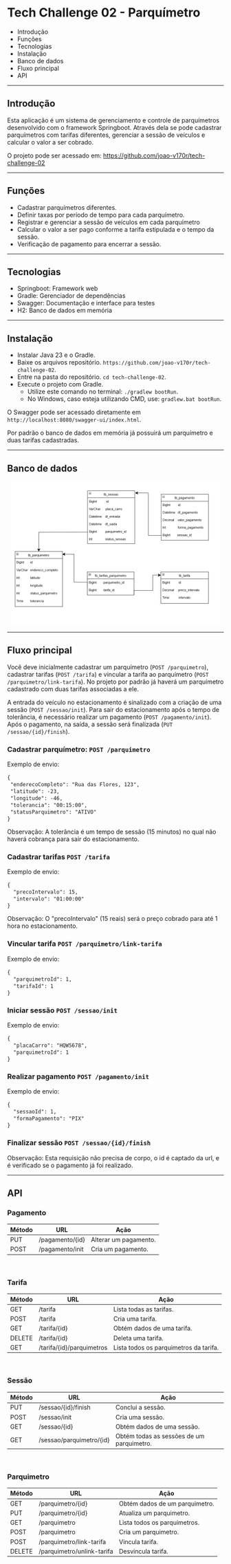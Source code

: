 # Tech Challenge 02 - Parquímetro

- Introdução
- Funções
- Tecnologias
- Instalação
- Banco de dados
- Fluxo principal
- API


***

## Introdução

Esta aplicação é um sistema de gerenciamento e controle de parquímetros desenvolvido com o framework Springboot. Através dela se pode cadastrar parquímetros com tarifas diferentes, gerenciar a sessão de veículos e calcular o valor a ser cobrado. 

O projeto pode ser acessado em: https://github.com/joao-v170r/tech-challenge-02

***

## Funções

* Cadastrar parquímetros diferentes.
* Definir taxas por período de tempo para cada parquímetro. 
* Registrar e gerenciar a sessão de veículos em cada parquímetro
* Calcular o valor a ser pago conforme a tarifa estipulada e o tempo da sessão.
* Verificação de pagamento para encerrar a sessão.

***

## Tecnologias

* Springboot: Framework web
* Gradle: Gerenciador de dependências
* Swagger: Documentação e interface para testes
* H2: Banco de dados em memória

***

## Instalação

* Instalar Java 23 e o Gradle. 
* Baixe os arquivos repositório. `https://github.com/joao-v170r/tech-challenge-02`.
* Entre na pasta do repositório. `cd tech-challenge-02`.
* Execute o projeto com Gradle.
  * Utilize este comando no terminal: `./gradlew bootRun`.
  * No Windows, caso esteja utilizando CMD, use: `gradlew.bat bootRun`.
 
O Swagger pode ser acessado diretamente em `http://localhost:8080/swagger-ui/index.html`. 

Por padrão o banco de dados em memória já possuirá um parquímetro e duas tarifas cadastradas.

***

## Banco de dados


<div align="center">
    <img src="src/main/resources/img/db.png" width="486px" height="334px">
</div>

***

## Fluxo principal

Você deve inicialmente cadastrar um parquímetro (`POST /parquimetro`), cadastrar tarifas (`POST /tarifa`) e vincular a tarifa ao parquímetro (`POST /parquimetro/link-tarifa`). No projeto por padrão já haverá um parquímetro cadastrado com duas tarifas associadas a ele. 

A entrada do veículo no estacionamento é sinalizado com a criação de uma sessão (`POST /sessao/init`). Para sair do estacionamento após o tempo de tolerância, é necessário realizar um pagamento (`POST /pagamento/init`). Após o pagamento, na saída, a sessão será finalizada (`PUT /sessao/{id}/finish`). 

### Cadastrar parquímetro: `POST /parquimetro`
Exemplo de envio:
  ```
{
   "enderecoCompleto": "Rua das Flores, 123",
   "latitude": -23,
   "longitude": -46,
   "tolerancia": "00:15:00",
   "statusParquimetro": "ATIVO"
}
  ```
Observação: A tolerância é um tempo de sessão (15 minutos) no qual não haverá cobrança para sair do estacionamento.

### Cadastrar tarifas  `POST /tarifa`
Exemplo de envio:
```
{
  "precoIntervalo": 15,
  "intervalo": "01:00:00"
}
 ```
Observação: O "precoIntervalo" (15 reais) será o preço cobrado para até 1 hora no estacionamento. 

### Vincular tarifa `POST /parquimetro/link-tarifa`
Exemplo de envio:
```
{
  "parquimetroId": 1,
  "tarifaId": 1
}
 ```

### Iniciar sessão `POST /sessao/init`
Exemplo de envio:
```
{
  "placaCarro": "HQW5678",
  "parquimetroId": 1
}
 ```

### Realizar pagamento `POST /pagamento/init`
Exemplo de envio:
```
{
  "sessaoId": 1,
  "formaPagamento": "PIX"
}
 ```

### Finalizar sessão `POST /sessao/{id}/finish`
Observação: Esta requisição não precisa de corpo, o id é captado da url, e é verificado se o pagamento já foi realizado. 

***

## API

### Pagamento

| Método | URL | Ação |
|-|-|-|
| PUT | /pagamento/{id} | Alterar um pagamento. |
| POST | /pagamento/init | Cria um pagamento. |

<br>

### Tarifa

| Método | URL | Ação |
|-|-|-|
| GET | /tarifa | Lista todas as tarifas. |
| POST | /tarifa | Cria uma tarifa. |
| GET | /tarifa/{id} | Obtém dados de uma tarifa. |
| DELETE | /tarifa/{id} | Deleta uma tarifa. |
| GET | /tarifa/{id}/parquimetros | Lista todos os parquimetros da tarifa. |

<br>

### Sessão

| Método | URL | Ação |
|-|-|-|
| PUT | /sessao/{id}/finish | Conclui a sessão. |
| POST | /sessao/init | Cria uma sessão. |
| GET | /sessao/{id} | Obtém dados de uma sessão. |
| GET | /sessao/parquimetro/{id} | Obtém todas as sessões de um parquimetro. |

<br>

### Parquimetro

| Método | URL | Ação |
|-|-|-|
| GET | /parquimetro/{id} | Obtém dados de um parquimetro. |
| PUT | /parquimetro/{id} | Atualiza um parquimetro. |
| GET | /parquimetro | Lista todos os parquimetros. |
| POST | /parquimetro | Cria um parquimetro. |
| POST | /parquimetro/link-tarifa | Vincula tarifa. |
| DELETE | /parquimetro/unlink-tarifa | Desvincula tarifa. |
